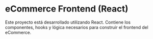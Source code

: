 # eCommerce Frontend (React)

Este proyecto está desarrollado utilizando React. Contiene los componentes, hooks y lógica necesarios para construir el frontend del eCommerce.
